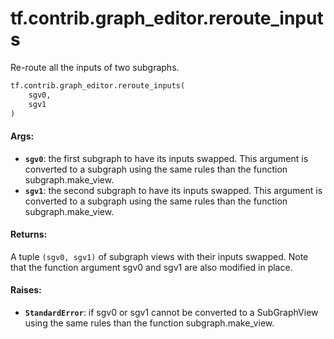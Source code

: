 <div itemscope itemtype="http://developers.google.com/ReferenceObject">
<meta itemprop="name" content="tf.contrib.graph_editor.reroute_inputs" />
<meta itemprop="path" content="Stable" />
</div>

# tf.contrib.graph_editor.reroute_inputs

Re-route all the inputs of two subgraphs.

``` python
tf.contrib.graph_editor.reroute_inputs(
    sgv0,
    sgv1
)
```

<!-- Placeholder for "Used in" -->


#### Args:


* <b>`sgv0`</b>: the first subgraph to have its inputs swapped. This argument is
  converted to a subgraph using the same rules than the function
  subgraph.make_view.
* <b>`sgv1`</b>: the second subgraph to have its inputs swapped. This argument is
  converted to a subgraph using the same rules than the function
  subgraph.make_view.

#### Returns:

A tuple `(sgv0, sgv1)` of subgraph views with their inputs swapped.
  Note that the function argument sgv0 and sgv1 are also modified in place.


#### Raises:


* <b>`StandardError`</b>: if sgv0 or sgv1 cannot be converted to a SubGraphView using
  the same rules than the function subgraph.make_view.